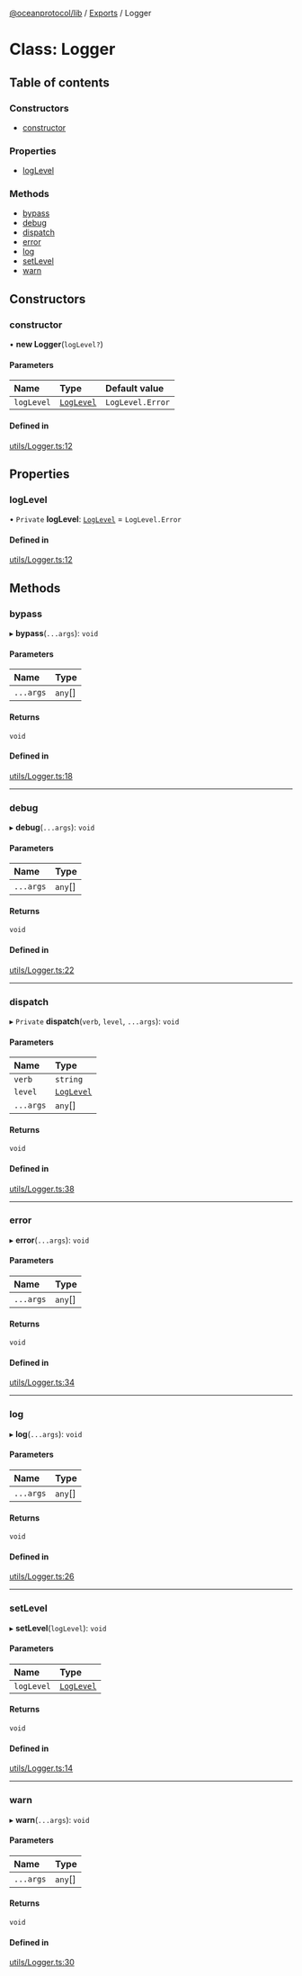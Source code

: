 [@oceanprotocol/lib](../README.md) / [Exports](../modules.md) / Logger

# Class: Logger

## Table of contents

### Constructors

- [constructor](Logger.md#constructor)

### Properties

- [logLevel](Logger.md#loglevel)

### Methods

- [bypass](Logger.md#bypass)
- [debug](Logger.md#debug)
- [dispatch](Logger.md#dispatch)
- [error](Logger.md#error)
- [log](Logger.md#log)
- [setLevel](Logger.md#setlevel)
- [warn](Logger.md#warn)

## Constructors

### constructor

• **new Logger**(`logLevel?`)

#### Parameters

| Name | Type | Default value |
| :------ | :------ | :------ |
| `logLevel` | [`LogLevel`](../enums/LogLevel.md) | `LogLevel.Error` |

#### Defined in

[utils/Logger.ts:12](https://github.com/oceanprotocol/ocean.js/blob/4f5a8cee/src/utils/Logger.ts#L12)

## Properties

### logLevel

• `Private` **logLevel**: [`LogLevel`](../enums/LogLevel.md) = `LogLevel.Error`

#### Defined in

[utils/Logger.ts:12](https://github.com/oceanprotocol/ocean.js/blob/4f5a8cee/src/utils/Logger.ts#L12)

## Methods

### bypass

▸ **bypass**(`...args`): `void`

#### Parameters

| Name | Type |
| :------ | :------ |
| `...args` | `any`[] |

#### Returns

`void`

#### Defined in

[utils/Logger.ts:18](https://github.com/oceanprotocol/ocean.js/blob/4f5a8cee/src/utils/Logger.ts#L18)

___

### debug

▸ **debug**(`...args`): `void`

#### Parameters

| Name | Type |
| :------ | :------ |
| `...args` | `any`[] |

#### Returns

`void`

#### Defined in

[utils/Logger.ts:22](https://github.com/oceanprotocol/ocean.js/blob/4f5a8cee/src/utils/Logger.ts#L22)

___

### dispatch

▸ `Private` **dispatch**(`verb`, `level`, `...args`): `void`

#### Parameters

| Name | Type |
| :------ | :------ |
| `verb` | `string` |
| `level` | [`LogLevel`](../enums/LogLevel.md) |
| `...args` | `any`[] |

#### Returns

`void`

#### Defined in

[utils/Logger.ts:38](https://github.com/oceanprotocol/ocean.js/blob/4f5a8cee/src/utils/Logger.ts#L38)

___

### error

▸ **error**(`...args`): `void`

#### Parameters

| Name | Type |
| :------ | :------ |
| `...args` | `any`[] |

#### Returns

`void`

#### Defined in

[utils/Logger.ts:34](https://github.com/oceanprotocol/ocean.js/blob/4f5a8cee/src/utils/Logger.ts#L34)

___

### log

▸ **log**(`...args`): `void`

#### Parameters

| Name | Type |
| :------ | :------ |
| `...args` | `any`[] |

#### Returns

`void`

#### Defined in

[utils/Logger.ts:26](https://github.com/oceanprotocol/ocean.js/blob/4f5a8cee/src/utils/Logger.ts#L26)

___

### setLevel

▸ **setLevel**(`logLevel`): `void`

#### Parameters

| Name | Type |
| :------ | :------ |
| `logLevel` | [`LogLevel`](../enums/LogLevel.md) |

#### Returns

`void`

#### Defined in

[utils/Logger.ts:14](https://github.com/oceanprotocol/ocean.js/blob/4f5a8cee/src/utils/Logger.ts#L14)

___

### warn

▸ **warn**(`...args`): `void`

#### Parameters

| Name | Type |
| :------ | :------ |
| `...args` | `any`[] |

#### Returns

`void`

#### Defined in

[utils/Logger.ts:30](https://github.com/oceanprotocol/ocean.js/blob/4f5a8cee/src/utils/Logger.ts#L30)
